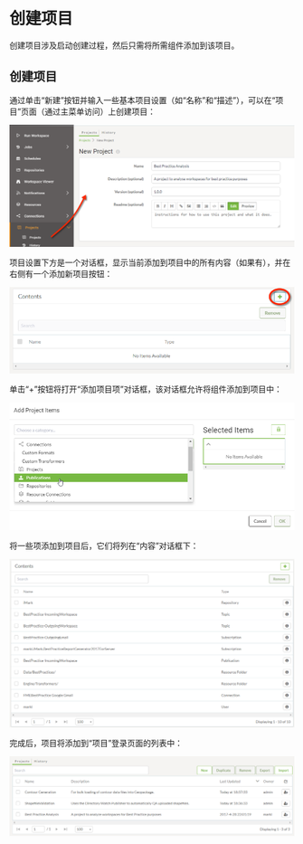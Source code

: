 # 创建项目

创建项目涉及启动创建过程，然后只需将所需组件添加到该项目。

## 创建项目 ##

通过单击“新建”按钮并输入一些基本项目设置（如“名称”和“描述”），可以在“项目”页面（通过主菜单访问）上创建项目：

![](./Images/Img6.002.CreateProject.png)

项目设置下方是一个对话框，显示当前添加到项目中的所有内容（如果有），并在右侧有一个添加新项目按钮：

![](./Images/Img6.003.ProjectContents.png)

单击“+”按钮将打开“添加项目项”对话框，该对话框允许将组件添加到项目中：

![](./Images/Img6.004.AddComponents.png)

将一些项添加到项目后，它们将列在“内容”对话框下：

![](./Images/Img6.005.AddedComponents.png)

完成后，项目将添加到“项目”登录页面的列表中：

![](./Images/Img6.006.ProjectFolder.png)
